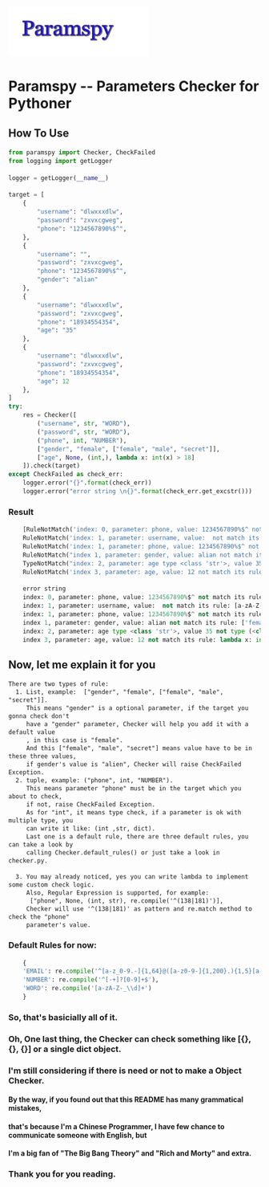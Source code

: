 ![alt text](./title.GIF "Title")
# Paramspy -- Parameters Checker for Pythoner

## How To Use
```Python
from paramspy import Checker, CheckFailed
from logging import getLogger

logger = getLogger(__name__)

target = [
    {
        "username": "dlwxxxdlw",
        "password": "zxvxcgweg",
        "phone": "1234567890%$^",
    },
    {
        "username": "",
        "password": "zxvxcgweg",
        "phone": "1234567890%$^",
        "gender": "alian"
    },
    {
        "username": "dlwxxxdlw",
        "password": "zxvxcgweg",
        "phone": "18934554354",
        "age": "35"
    },
    {
        "username": "dlwxxxdlw",
        "password": "zxvxcgweg",
        "phone": "18934554354",
        "age": 12
    },
]
try:
    res = Checker([
        ("username", str, "WORD"),
        ("password", str, "WORD"),
        ("phone", int, "NUMBER"),
        ["gender", "female", ["female", "male", "secret"]],
        ["age", None, (int,), lambda x: int(x) > 18]
    ]).check(target)
except CheckFailed as check_err:
    logger.error("{}".format(check_err))
    logger.error("error string \n{}".format(check_err.get_excstr()))
```

### Result
```Python
    [RuleNotMatch('index: 0, parameter: phone, value: 1234567890%$^ not match its rule: ^[-+]?[0-9]+$'), 
    RuleNotMatch('index: 1, parameter: username, value:  not match its rule: [a-zA-Z-_\\d]+'), 
    RuleNotMatch('index: 1, parameter: phone, value: 1234567890%$^ not match its rule: ^[-+]?[0-9]+$'), 
    RuleNotMatch("index 1, parameter: gender, value: alian not match its rule: ['female', 'male', 'secret']"), 
    TypeNotMatch("index: 2, parameter: age type <class 'str'>, value 35 not type (<class 'int'>,)"), 
    RuleNotMatch('index 3, parameter: age, value: 12 not match its rule: lambda x: int(x) > 18')]

    error string
    index: 0, parameter: phone, value: 1234567890%$^ not match its rule: ^[-+]?[0-9]+$
    index: 1, parameter: username, value:  not match its rule: [a-zA-Z-_\d]+
    index: 1, parameter: phone, value: 1234567890%$^ not match its rule: ^[-+]?[0-9]+$
    index 1, parameter: gender, value: alian not match its rule: ['female', 'male', 'secret']
    index: 2, parameter: age type <class 'str'>, value 35 not type (<class 'int'>,)
    index 3, parameter: age, value: 12 not match its rule: lambda x: int(x) > 18
```

## Now, let me explain it for you
    There are two types of rule:
      1. List, example:  ["gender", "female", ["female", "male", "secret"]].
         This means "gender" is a optional parameter, if the target you gonna check don't
         have a "gender" parameter, Checker will help you add it with a default value 
         , in this case is "female".
         And this ["female", "male", "secret"] means value have to be in these three values,
         if gender's value is "alien", Checker will raise CheckFailed Exception.
      2. tuple, example: ("phone", int, "NUMBER").
         This means parameter "phone" must be in the target which you about to check,
         if not, raise CheckFailed Exception.
         As for "int", it means type check, if a parameter is ok with multiple type, you
         can write it like: (int ,str, dict).
         Last one is a default rule, there are three default rules, you can take a look by
         calling Checker.default_rules() or just take a look in checker.py.
         
      3. You may already noticed, yes you can write lambda to implement some custom check logic.
         Also, Regular Expression is supported, for example:
          ["phone", None, (int, str), re.compile('^(138|181)')],
         Checker will use '^(138|181)' as pattern and re.match method to check the "phone"
         parameter's value.

### Default Rules for now:
```Python
    {
    'EMAIL': re.compile('^[a-z_0-9.-]{1,64}@([a-z0-9-]{1,200}.){1,5}[a-z]{1,6}$'),
    'NUMBER': re.compile('^[-+]?[0-9]+$'),
    'WORD': re.compile('[a-zA-Z-_\\d]+')
    }
``` 

### So, that's basicially all of it.
### Oh, One last thing, the Checker can check something like [{}, {}, {}] or a single dict object.
### I'm still considering if there is need or not to make a Object Checker.

#### By the way, if you found out that this README has many grammatical mistakes, 
#### that's because I'm a Chinese Programmer, I have few chance to communicate someone with English, but
#### I'm a big fan of "The Big Bang Theory" and "Rich and Morty" and extra.
### Thank you for you reading.
